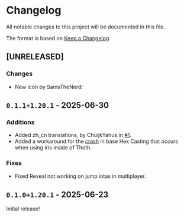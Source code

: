 # Changelog

All notable changes to this project will be documented in this file.

The format is based on [Keep a Changelog](https://keepachangelog.com/en/1.1.0/).

## [UNRELEASED]

### Changes

- New icon by SamsTheNerd!

## `0.1.1+1.20.1` - 2025-06-30

### Additions

- Added zh_cn translations, by ChuijkYahus in [#1](https://github.com/object-Object/Caduceus/pull/1).
- Added a workaround for the [crash](https://github.com/FallingColors/HexMod/issues/804) in base Hex Casting that occurs when using Iris inside of Thoth.

### Fixes

- Fixed Reveal not working on jump iotas in multiplayer.

## `0.1.0+1.20.1` - 2025-06-23

Initial release!
